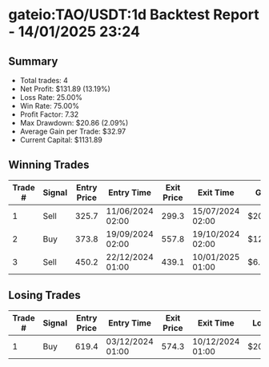 # gateio:TAO/USDT:1d Backtest Report - 14/01/2025 23:24
## Summary

- Total trades: 4
- Net Profit: $131.89 (13.19%)
- Loss Rate: 25.00%
- Win Rate: 75.00%
- Profit Factor: 7.32
- Max Drawdown: $20.86 (2.09%)
- Average Gain per Trade: $32.97
- Current Capital: $1131.89

## Winning Trades

| Trade # | Signal | Entry Price | Entry Time | Exit Price | Exit Time | Gain |
|---------|--------|-------------|------------|------------|-----------|------|
| 1 | Sell | 325.7 | 11/06/2024 02:00 | 299.3 | 15/07/2024 02:00 | $20.26 |
| 2 | Buy | 373.8 | 19/09/2024 02:00 | 557.8 | 19/10/2024 02:00 | $125.55 |
| 3 | Sell | 450.2 | 22/12/2024 01:00 | 439.1 | 10/01/2025 01:00 | $6.93 |


## Losing Trades

| Trade # | Signal | Entry Price | Entry Time | Exit Price | Exit Time | Loss |
|---------|--------|-------------|------------|------------|-----------|------|
| 1 | Buy | 619.4 | 03/12/2024 01:00 | 574.3 | 10/12/2024 01:00 | $20.86 |

